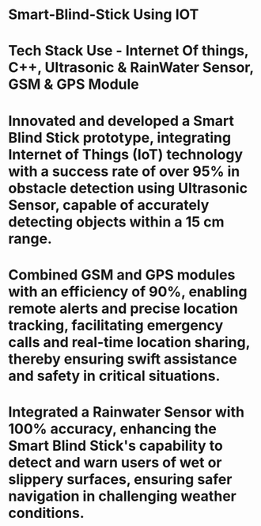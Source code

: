 # Smart-Blind-Stick Using IOT 
# Tech Stack Use - Internet Of things, C++, Ultrasonic & RainWater Sensor, GSM & GPS Module

# Innovated and developed a Smart Blind Stick prototype, integrating Internet of Things (IoT) technology with a success rate of over 95% in obstacle detection using Ultrasonic Sensor, capable of accurately detecting objects within a 15 cm range.
# Combined GSM and GPS modules with an efficiency of 90%, enabling remote alerts and precise location tracking, facilitating emergency calls and real-time location sharing, thereby ensuring swift assistance and safety in critical situations.
# Integrated a Rainwater Sensor with 100% accuracy, enhancing the Smart Blind Stick's capability to detect and warn users of wet or slippery surfaces, ensuring safer navigation in challenging weather conditions.
